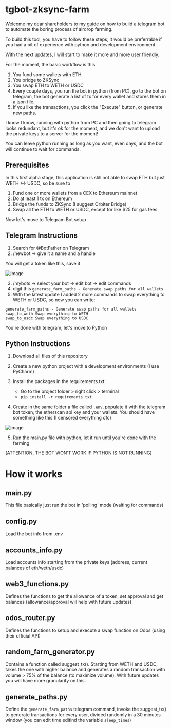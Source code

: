 # tgbot-zksync-farm
Welcome my dear shareholders to my guide on how to build a telegram bot to automate the boring process of airdrop farming.

To build this tool, you have to follow these steps, it would be preferrable if you had a bit of experience with python and development environment.

With the next updates, I will start to make it more and more user friendly.

For the moment, the basic workflow is this
1. You fund some wallets with ETH
2. You bridge to ZKSync
3. You swap ETH to WETH or USDC
4. Every couple days, you run the bot in python (from PC), go to the bot on telegram, the bot generate a list of tx for every wallet and stores them in a json file.
5. If you like the transactions, you click the "Execute" button, or generate new paths.

I know I know, running with python from PC and then going to telegram looks redundant, but it's ok for the moment, and we don't want to upload the private keys to a server for the moment!

You can leave python running as long as you want, even days, and the bot will continue to wait for commands.


## Prerequisites

In this first alpha stage, this application is still not able to swap ETH but just WETH <-> USDC, so be sure to
1. Fund one or more wallets from a CEX to Ethereum mainnet
2. Do at least 1 tx on Ethereum
3. Bridge the funds to ZKSync (I suggest Orbiter Bridge)
4. Swap all the ETH to WETH or USDC, except for like $25 for gas fees

Now let's move to Telegram Bot setup

## Telegram Instructions
1. Search for @BotFather on Telegram
2. /newbot -> give it a name and a handle

You will get a token like this, save it

![image](https://github.com/lekos22/tgbot-zksync-farm/assets/140423090/8349d976-4130-4a88-97d3-4cb3208ef21b)

3. /mybots -> select your bot -> edit bot -> edit commands
4. digit this `generate_farm_paths - Generate swap paths for all wallets`
5. With the latest update I added 2 more commands to swap everything to WETH or USDC, so now you can write:
```
generate_farm_paths - Generate swap paths for all wallets
swap_to_weth Swap everything to WETH
swap_to_usdc Swap everything to USDC
```


You're done with telegram, let's move to Python

## Python Instructions
1. Download all files of this repository
2. Create a new python project with a development environments (I use PyCharm)
3. Install the packages in the requirements.txt:
   - Go to the project folder > right click > terminal
   - `pip install -r requirements.txt`

  
4. Create in the same folder a file called `.env`, populate it with the telegram bot token, the etherscan api key and your wallets. You should have something like this (I censored everything ofc)

![image](https://github.com/lekos22/tgbot-zksync-farm/assets/140423090/28b7fbea-bca8-49fa-b2c8-e60fc67f380c)

5. Run the main.py file with python, let it run until you're done with the farming

(ATTENTION, THE BOT WON'T WORK IF PYTHON IS NOT RUNNING)



# How it works

## main.py
This file basically just run the bot in 'polling' mode (waiting for commands)

## config.py
Load the bot info from .env

## accounts_info.py
Load accounts info starting from the private keys (address, current balances of eth/weth/usdc)

## web3_functions.py
Defines the functions to get the allowance of a token, set approval and get balances (allowance/approval will help with future updates)

## odos_router.py
Defines the functions to setup and execute a swap function on Odos (using their official API)

## random_farm_generator.py
Contains a function called suggest_tx(). Starting from WETH and USDC, takes the one with higher balance and generates a random transaction with volume > 75% of the balance (to maximize volume). 
With future updates you will have more granularity on this.

## generate_paths.py
Define the `generate_farm_paths` telegram command, invoke the suggest_tx() to generate transactions for every user, divided randomly in a 30 minutes window (you can edit time editind the variable `sleep_times`)











